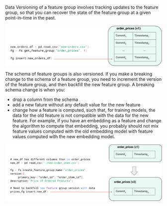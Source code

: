 Data Versioning of a feature group involves tracking updates to the feature group, so that you can recover the state of the feature group at a given point-in-time in the past.

<img src="/assets/images/concepts/fs/data-versioning.svg">


The schema of feature groups is also versioned. If you make a breaking change to the schema of a feature group, you need to increment the version of the feature group, and then backfill the new feature group. A breaking schema change is when you:

 - drop a column from the schema
 - add a new fature without any default value for the new feature
 - change how a feature is computed, such that, for training models, the data for the old feature is not compatible with the data for the new feature. For example, if you have an embedding as a feature and change the algorithm to compute that embedding, you probably should not mix feature values computed with the old embedding model with feature values computed with the new embedding model.

<img src="/assets/images/concepts/fs/schema-versioning.svg">

